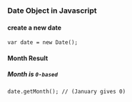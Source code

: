 ### Date Object in Javascript
#### create a new date
```
var date = new Date();
```
#### Month Result
##### Month is `0-based`
```
date.getMonth(); // (January gives 0)
```